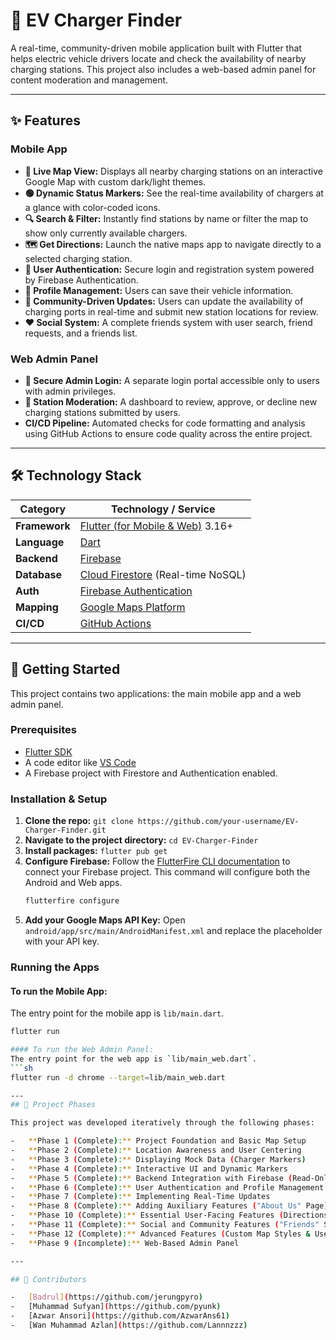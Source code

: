 # 🚗 EV Charger Finder

A real-time, community-driven mobile application built with Flutter that helps electric vehicle drivers locate and check the availability of nearby charging stations. This project also includes a web-based admin panel for content moderation and management.

---

## ✨ Features

### Mobile App
- **📍 Live Map View:** Displays all nearby charging stations on an interactive Google Map with custom dark/light themes.
- **🟢 Dynamic Status Markers:** See the real-time availability of chargers at a glance with color-coded icons.
- **🔍 Search & Filter:** Instantly find stations by name or filter the map to show only currently available chargers.
- **🗺️ Get Directions:** Launch the native maps app to navigate directly to a selected charging station.
- **👤 User Authentication:** Secure login and registration system powered by Firebase Authentication.
- **🚗 Profile Management:** Users can save their vehicle information.
- **🤝 Community-Driven Updates:** Users can update the availability of charging ports in real-time and submit new station locations for review.
- **❤️ Social System:** A complete friends system with user search, friend requests, and a friends list.

### Web Admin Panel
- **🔐 Secure Admin Login:** A separate login portal accessible only to users with admin privileges.
- **📝 Station Moderation:** A dashboard to review, approve, or decline new charging stations submitted by users.
- **CI/CD Pipeline:** Automated checks for code formatting and analysis using GitHub Actions to ensure code quality across the entire project.

---

## 🛠️ Technology Stack

| Category      | Technology / Service                                 |
|---------------|------------------------------------------------------|
| **Framework** | [Flutter (for Mobile & Web)](https://flutter.dev/) 3.16+ |
| **Language**  | [Dart](https://dart.dev/)                            |
| **Backend**   | [Firebase](https://firebase.google.com/)             |
| **Database**  | [Cloud Firestore](https://firebase.google.com/products/firestore) (Real-time NoSQL) |
| **Auth**      | [Firebase Authentication](https://firebase.google.com/products/auth) |
| **Mapping**   | [Google Maps Platform](https://mapsplatform.google.com/) |
| **CI/CD**     | [GitHub Actions](https://github.com/features/actions) |

---

## 🚀 Getting Started

This project contains two applications: the main mobile app and a web admin panel.

### Prerequisites
- [Flutter SDK](https://flutter.dev/docs/get-started/install)
- A code editor like [VS Code](https://code.visualstudio.com/)
- A Firebase project with Firestore and Authentication enabled.

### Installation & Setup

1.  **Clone the repo:** `git clone https://github.com/your-username/EV-Charger-Finder.git`
2.  **Navigate to the project directory:** `cd EV-Charger-Finder`
3.  **Install packages:** `flutter pub get`
4.  **Configure Firebase:** Follow the [FlutterFire CLI documentation](https://firebase.google.com/docs/flutter/setup) to connect your Firebase project. This command will configure both the Android and Web apps.
    ```sh
    flutterfire configure
    ```
5.  **Add your Google Maps API Key:** Open `android/app/src/main/AndroidManifest.xml` and replace the placeholder with your API key.

### Running the Apps

#### To run the Mobile App:
The entry point for the mobile app is `lib/main.dart`.
```sh
flutter run

#### To run the Web Admin Panel:
The entry point for the web app is `lib/main_web.dart`.
```sh
flutter run -d chrome --target=lib/main_web.dart

---
## 📝 Project Phases

This project was developed iteratively through the following phases:

-   **Phase 1 (Complete):** Project Foundation and Basic Map Setup
-   **Phase 2 (Complete):** Location Awareness and User Centering
-   **Phase 3 (Complete):** Displaying Mock Data (Charger Markers)
-   **Phase 4 (Complete):** Interactive UI and Dynamic Markers
-   **Phase 5 (Complete):** Backend Integration with Firebase (Read-Only)
-   **Phase 6 (Complete):** User Authentication and Profile Management
-   **Phase 7 (Complete):** Implementing Real-Time Updates
-   **Phase 8 (Complete):** Adding Auxiliary Features ("About Us" Page)
-   **Phase 10 (Complete):** Essential User-Facing Features (Directions, Search & Filtering)
-   **Phase 11 (Complete):** Social and Community Features ("Friends" System)
-   **Phase 12 (Complete):** Advanced Features (Custom Map Styles & User Submissions)
-   **Phase 9 (Incomplete):** Web-Based Admin Panel

---

## 👥 Contributors

-   [Badrul](https://github.com/jerungpyro)
-   [Muhammad Sufyan](https://github.com/pyunk)
-   [Azwar Ansori](https://github.com/AzwarAns61)
-   [Wan Muhammad Azlan](https://github.com/Lannnzzz)